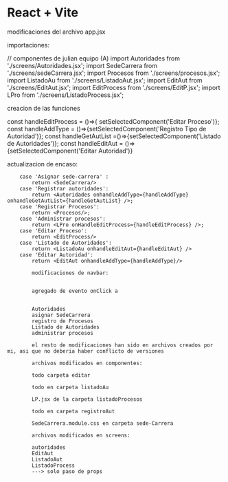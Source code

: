 # React + Vite

modificaciones del archivo app.jsx 

importaciones:

// componentes de julian equipo (A)
import Autoridades from './screens/Autoridades.jsx';
import SedeCarrera from './screens/sedeCarrera.jsx';
import Procesos from './screens/procesos.jsx';
import ListadoAu from './screens/ListadoAut.jsx';
import EditAut from './screens/EditAut.jsx';
import EditProcess from './screens/EditP.jsx';
import LPro from './screens/ListadoProcess.jsx';

creacion de las funciones

const handleEditProcess = ()=>{ setSelectedComponent('Editar Proceso')};
const handleAddType = ()=>{setSelectedComponent('Registro Tipo de Autoridad')};
const handleGetAutList =()=>{setSelectedComponent('Listado de Autoridades')};
const handleEditAut = ()=>{setSelectedComponent('Editar Autoridad')}


actualizacion de encaso:

        case 'Asignar sede-carrera' :
            return <SedeCarrera/>
        case 'Registrar autoridades':
            return <Autoridades onhandleAddType={handleAddType} onhandleGetAutList={handleGetAutList} />;
        case 'Registrar Procesos':
            return <Procesos/>;
        case 'Administrar procesos':
            return <LPro onHandleEditProcess={handleEditProcess} />;
        case 'Editar Proceso':
            return <EditProcess/> 
        case 'Listado de Autoridades':
            return <ListadoAu onhandleEditAut={handleEditAut} />
        case 'Editar Autoridad':
            return <EditAut onhandleAddType={handleAddType}/>

            modificaciones de navbar:


            agregado de evento onClick a 


            Autoridades
            asignar SedeCarrera
            registro de Procesos
            Listado de Autoridades
            administrar procesos

            el resto de modificaciones han sido en archivos creados por mi, asi que no deberia haber conflicto de versiones

            archivos modificados en componentes: 
            
            todo carpeta editar
            
            todo en carpeta listadoAu
            
            LP.jsx de la carpeta listadoProcesos
            
            todo en carpeta registroAut

            SedeCarrera.module.css en carpeta sede-Carrera
            
            archivos modificados en screens:

            autoridades
            EditAut
            ListadoAut
            ListadoProcess
            ---> solo paso de props